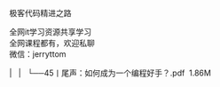 极客代码精进之路  

全网it学习资源共享学习<br>全网课程都有，欢迎私聊<br>微信：jerryttom<br>

| &nbsp;&nbsp;| &nbsp;&nbsp;└──45丨尾声：如何成为一个编程好手？.pdf &nbsp;1.86M